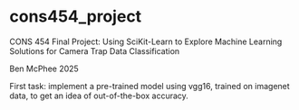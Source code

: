 # cons454_project

CONS 454 Final Project: Using SciKit-Learn to Explore Machine Learning Solutions for Camera Trap Data Classification

Ben McPhee 2025


First task: implement a pre-trained model using vgg16, trained on imagenet data, to get an idea of out-of-the-box accuracy.